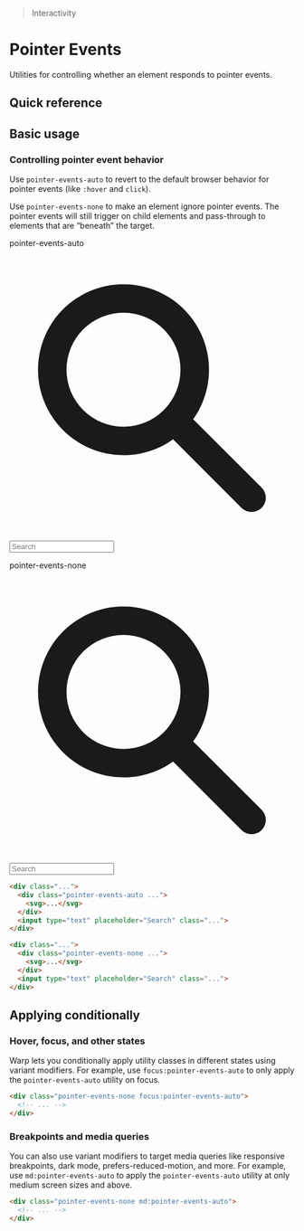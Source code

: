 > Interactivity

# Pointer Events
Utilities for controlling whether an element responds to pointer events.

## Quick reference
<qr-table />

## Basic usage
### Controlling pointer event behavior
Use `pointer-events-auto` to revert to the default browser behavior for pointer events (like `:hover` and `click`).

Use `pointer-events-none` to make an element ignore pointer events. The pointer events will still trigger on child elements and pass-through to elements that are “beneath” the target.

<container>
<div class="grid grid-cols-1 sm:grid-cols-2 gap-24 px-0 sm:px-10 font-mono font-bold">
    <div class="flex flex-col">
      <p class="font-medium text-sm text-slate-500 font-mono mb-3 dark:text-slate-400">pointer-events-auto</p>
      <div class="relative rounded-8 shadow-xl w-full">
        <div class="absolute inset-y-0 left-0 pl-8 flex items-center pointer-events-auto">
          <svg class="absolute text-slate-400 h-20 w-20" viewBox="0 0 20 20" fill="currentColor">
            <path fill-rule="evenodd" d="M8 4a4 4 0 100 8 4 4 0 000-8zM2 8a6 6 0 1110.89 3.476l4.817 4.817a1 1 0 01-1.414 1.414l-4.816-4.816A6 6 0 012 8z" clip-rule="evenodd"></path>
          </svg>
        </div>
        <input type="text" placeholder="Search" class="font-sans block text-sm w-full pl-32 py-8 px-6 border border-slate-900/10 dark:border-slate-100/10 text-slate-500 rounded-8 dark:bg-slate-800 dark:highlight-white/5 dark:text-slate-400">
      </div>
    </div>
    <div class="flex flex-col">
      <p class="font-medium text-sm text-slate-500 font-mono mb-3 dark:text-slate-400">pointer-events-none</p>
      <div class="relative rounded-8 shadow-xl w-full">
        <div class="absolute inset-y-0 left-0 pl-8 flex items-center pointer-events-none">
          <svg class="absolute text-slate-400 h-20 w-20" viewBox="0 0 20 20" fill="currentColor">
            <path fill-rule="evenodd" d="M8 4a4 4 0 100 8 4 4 0 000-8zM2 8a6 6 0 1110.89 3.476l4.817 4.817a1 1 0 01-1.414 1.414l-4.816-4.816A6 6 0 012 8z" clip-rule="evenodd"></path>
          </svg>
        </div>
        <input type="text" placeholder="Search" class="font-sans block text-sm w-full pl-32 py-8 px-6 border border-slate-900/10 dark:border-slate-100/10 text-slate-500 rounded-8 dark:bg-slate-800 dark:highlight-white/5 dark:text-slate-400">
      </div>
    </div>
  </div>
</container>

```html
<div class="...">
  <div class="pointer-events-auto ...">
    <svg>...</svg>
  </div>
  <input type="text" placeholder="Search" class="...">
</div>

<div class="...">
  <div class="pointer-events-none ...">
    <svg>...</svg>
  </div>
  <input type="text" placeholder="Search" class="...">
</div>
```

## Applying conditionally
### Hover, focus, and other states
Warp lets you conditionally apply utility classes in different states using variant modifiers. For example, use `focus:pointer-events-auto` to only apply the `pointer-events-auto` utility on focus.

```html
<div class="pointer-events-none focus:pointer-events-auto">
  <!-- ... -->
</div>
```

### Breakpoints and media queries
You can also use variant modifiers to target media queries like responsive breakpoints, dark mode, prefers-reduced-motion, and more. For example, use `md:pointer-events-auto` to apply the `pointer-events-auto` utility at only medium screen sizes and above.

```html
<div class="pointer-events-none md:pointer-events-auto">
  <!-- ... -->
</div>
```


